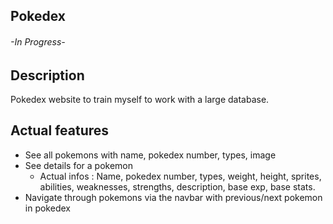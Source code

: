 ## Pokedex
###### -In Progress-  
## Description  
Pokedex website to train myself to work with a large database.  
## Actual features  
 - See all pokemons with name, pokedex number, types, image  
 - See details for a pokemon  
     - Actual infos : Name, pokedex number, types, weight, height, sprites, abilities, weaknesses, strengths, description, base exp, base stats.
 - Navigate through pokemons via the navbar with previous/next pokemon in pokedex
